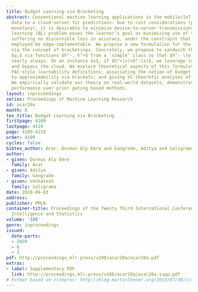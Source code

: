 ```yaml
---
title: Budget Learning via Bracketing
abstract: Conventional machine learning applications in the mobile/IoT setting transmit
  data to a cloud-server for predictions. Due to cost considerations (power, latency,
  monetary), it is desirable to minimise device-to-server transmissions. The budget
  learning (BL) problem poses the learner’s goal as minimising use of the cloud while
  suffering no discernible loss in accuracy, under the constraint that the methods
  employed be edge-implementable. We propose a new formulation for the BL problem
  via the concept of bracketings. Concretely, we propose to sandwich the cloud’s prediction,
  $g,$ via functions $h^-, h^+$ from a ‘simple’ class so that $h^- \le g \le h^+$
  nearly always. On an instance $x$, if $h^+(x)=h^-(x)$, we leverage local processing,
  and bypass the cloud. We explore theoretical aspects of this formulation, providing
  PAC-style learnability definitions; associating the notion of budget learnability
  to approximability via brackets; and giving VC-theoretic analyses of their properties.
  We empirically validate our theory on real-world datasets, demonstrating improved
  performance over prior gating based methods.
layout: inproceedings
series: Proceedings of Machine Learning Research
id: acar20a
month: 0
tex_title: Budget Learning via Bracketing
firstpage: 4109
lastpage: 4119
page: 4109-4119
order: 4109
cycles: false
bibtex_author: Acar, Durmus Alp Emre and Gangrade, Aditya and Saligrama, Venkatesh
author:
- given: Durmus Alp Emre
  family: Acar
- given: Aditya
  family: Gangrade
- given: Venkatesh
  family: Saligrama
date: 2020-06-03
address: 
publisher: PMLR
container-title: Proceedings of the Twenty Third International Conference on Artificial
  Intelligence and Statistics
volume: '108'
genre: inproceedings
issued:
  date-parts:
  - 2020
  - 6
  - 3
pdf: http://proceedings.mlr.press/v108/acar20a/acar20a.pdf
extras:
- label: Supplementary PDF
  link: http://proceedings.mlr.press/v108/acar20a/acar20a-supp.pdf
# Format based on citeproc: http://blog.martinfenner.org/2013/07/30/citeproc-yaml-for-bibliographies/
---
```


